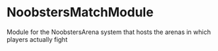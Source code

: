 # NoobstersMatchModule
Module for the NoobstersArena system that hosts the arenas in which players actually fight
